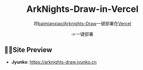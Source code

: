 <div align="center">

  <h1>ArkNights-Draw-in-Vercel</h1>
  
  将[baimianxiao/Arknights-Draw](https://github.com/baimianxiao/Arknights-Draw)一键部署在[Vercel](https://vercel.com)
  
  <a style="text-decoration:none" href="https://vercel.com/new/clone?repository-url=https://github.com/HsiangNianian/ArkNights-Draw-in-Vercel" target="_blank">
      ☞一键部署
  </a>
  
</div>

## 😶‍🌫️Site Preview
* **Jyunko**: <https://arknights-draw.jyunko.cn>
